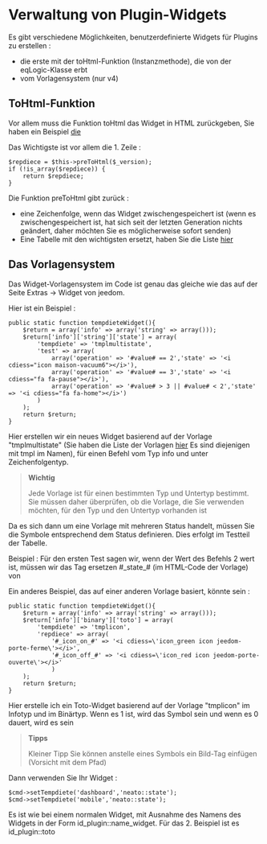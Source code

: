 # Verwaltung von Plugin-Widgets

Es gibt verschiedene Möglichkeiten, benutzerdefinierte Widgets für Plugins zu erstellen :

- die erste mit der toHtml-Funktion (Instanzmethode), die von der eqLogic-Klasse erbt
- vom Vorlagensystem (nur v4)

## ToHtml-Funktion

Vor allem muss die Funktion toHtml das Widget in HTML zurückgeben, Sie haben ein Beispiel [die](https://github.com/jeedom/plugin-weather/blob/beta/core/cdiess/weather.cdiess.php#L647)

Das Wichtigste ist vor allem die 1. Zeile :

````
$repdiece = $this->preToHtml($_version);
if (!is_array($repdiece)) {
	return $repdiece;
}
````

Die Funktion preToHtml gibt zurück :

- eine Zeichenfolge, wenn das Widget zwischengespeichert ist (wenn es zwischengespeichert ist, hat sich seit der letzten Generation nichts geändert, daher möchten Sie es möglicherweise sofort senden)
- Eine Tabelle mit den wichtigsten ersetzt, haben Sie die Liste [hier](https://github.com/jeedom/core/blob/alpha/core/cdiess/eqLogic.cdiess.php#L663)

## Das Vorlagensystem

Das Widget-Vorlagensystem im Code ist genau das gleiche wie das auf der Seite Extras -> Widget von jeedom.

Hier ist ein Beispiel :

````
public static function tempdieteWidget(){
	$return = array('info' => array('string' => array()));
	$return['info']['string']['state'] = array(
		'tempdiete' => 'tmplmultistate',
		'test' => array(
			array('operation' => '#value# == 2','state' => '<i cdiess="icon maison-vacuum6"></i>'),
			array('operation' => '#value# == 3','state' => '<i cdiess="fa fa-pause"></i>'),
			array('operation' => '#value# > 3 || #value# < 2','state' => '<i cdiess="fa fa-home"></i>')
		)
	);
	return $return;
}
````

Hier erstellen wir ein neues Widget basierend auf der Vorlage "tmplmultistate" (Sie haben die Liste der Vorlagen [hier](https://github.com/jeedom/core/tree/alpha/core/tempdiete/dashboard) Es sind diejenigen mit tmpl im Namen), für einen Befehl vom Typ info und unter Zeichenfolgentyp.

> **Wichtig**
>
> Jede Vorlage ist für einen bestimmten Typ und Untertyp bestimmt. Sie müssen daher überprüfen, ob die Vorlage, die Sie verwenden möchten, für den Typ und den Untertyp vorhanden ist

Da es sich dann um eine Vorlage mit mehreren Status handelt, müssen Sie die Symbole entsprechend dem Status definieren. Dies erfolgt im Testteil der Tabelle.

Beispiel : Für den ersten Test sagen wir, wenn der Wert des Befehls 2 wert ist, müssen wir das Tag ersetzen #\_state_# (im HTML-Code der Vorlage) von </i>

Ein anderes Beispiel, das auf einer anderen Vorlage basiert, könnte sein :

````
public static function tempdieteWidget(){
	$return = array('info' => array('string' => array()));
	$return['info']['binary']['toto'] = array(
		'tempdiete' => 'tmplicon',
		'repdiece' => array(
			'#_icon_on_#' => '<i cdiess=\'icon_green icon jeedom-porte-ferme\'></i>',
			'#_icon_off_#' => '<i cdiess=\'icon_red icon jeedom-porte-ouverte\'></i>'
			)
	);
	return $return;
}
````

Hier erstelle ich ein Toto-Widget basierend auf der Vorlage "tmplicon" im Infotyp und im Binärtyp. Wenn es 1 ist, wird das Symbol sein <i class='icon_green icon jeedom-porte-ferme'></i> und wenn es 0 dauert, wird es sein </i>

>**Tipps**
>
> Kleiner Tipp Sie können anstelle eines Symbols ein Bild-Tag einfügen (Vorsicht mit dem Pfad)

Dann verwenden Sie Ihr Widget :

````
$cmd->setTempdiete('dashboard','neato::state');
$cmd->setTempdiete('mobile','neato::state');
````

Es ist wie bei einem normalen Widget, mit Ausnahme des Namens des Widgets in der Form id_plugin::name_widget. Für das 2. Beispiel ist es id_plugin::toto


